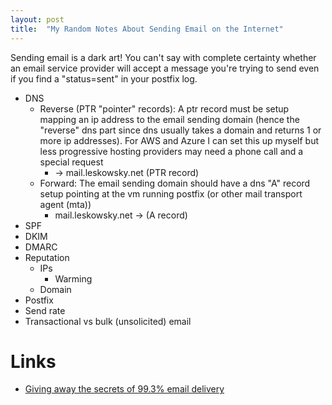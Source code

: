 ```yaml
---
layout: post
title:  "My Random Notes About Sending Email on the Internet"
---
```


Sending email is a dark art! You can't say with complete certainty whether an email service provider will accept a message you're trying to send even if you find a "status=sent" in your postfix log.

* DNS
  * Reverse (PTR "pointer" records): A ptr record must be setup mapping an ip address to the email sending domain (hence the "reverse" dns part since dns usually takes a domain and returns 1 or more ip addresses). For AWS and Azure I can set this up myself but less progressive hosting providers may need a phone call and a special request
    * <some vm ip> -> mail.leskowsky.net (PTR record)
  * Forward: The email sending domain should have a dns "A" record setup pointing at the vm running postfix (or other mail transport agent (mta))
    * mail.leskowsky.net -> <some vm ip> (A record)
* SPF
* DKIM
* DMARC
* Reputation
  * IPs
    * Warming
  * Domain
* Postfix
* Send rate
* Transactional vs bulk (unsolicited) email

# Links

* [Giving away the secrets of 99.3% email delivery](https://signalvnoise.com/posts/3096-giving-away-the-secrets-of-993-email-delivery)
